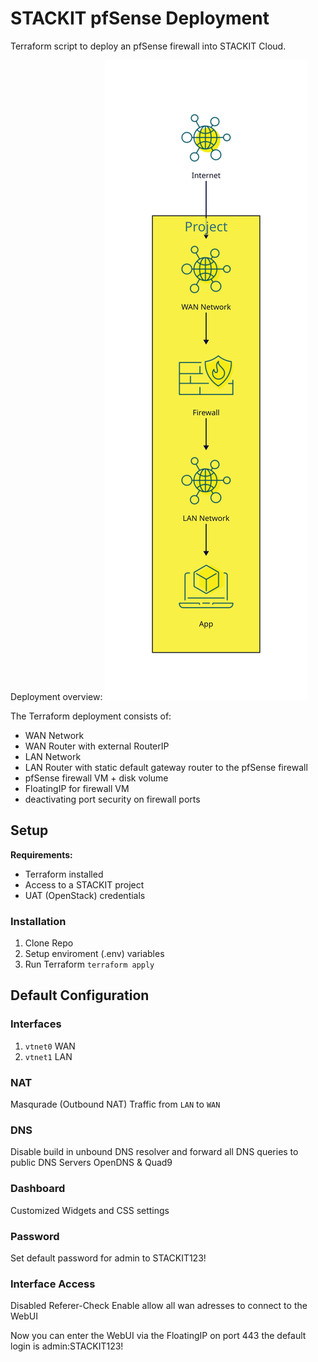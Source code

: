 # STACKIT pfSense Deployment

Terraform script to deploy an pfSense firewall into STACKIT Cloud.

Deployment overview:
![](deployment.svg)

The Terraform deployment consists of:
+ WAN Network
+ WAN Router with external RouterIP
+ LAN Network
+ LAN Router with static default gateway router to the pfSense firewall
+ pfSense firewall VM + disk volume
+ FloatingIP for firewall VM
+ deactivating port security on firewall ports

## Setup
**Requirements:**
+ Terraform installed
+ Access to a STACKIT project
+ UAT (OpenStack) credentials

### Installation
1. Clone Repo
1. Setup enviroment (.env) variables
1. Run Terraform `terraform apply`

## Default Configuration

### Interfaces
1. `vtnet0` WAN
1. `vtnet1` LAN

### NAT
Masqurade (Outbound NAT) Traffic from `LAN` to `WAN`

### DNS
Disable build in unbound DNS resolver and forward all DNS queries to public DNS Servers OpenDNS & Quad9

### Dashboard
Customized Widgets and CSS settings

### Password
Set default password for admin to STACKIT123!

### Interface Access
Disabled Referer-Check
Enable allow all wan adresses to connect to the WebUI

Now you can enter the WebUI via the FloatingIP on port 443 the default login is admin:STACKIT123!